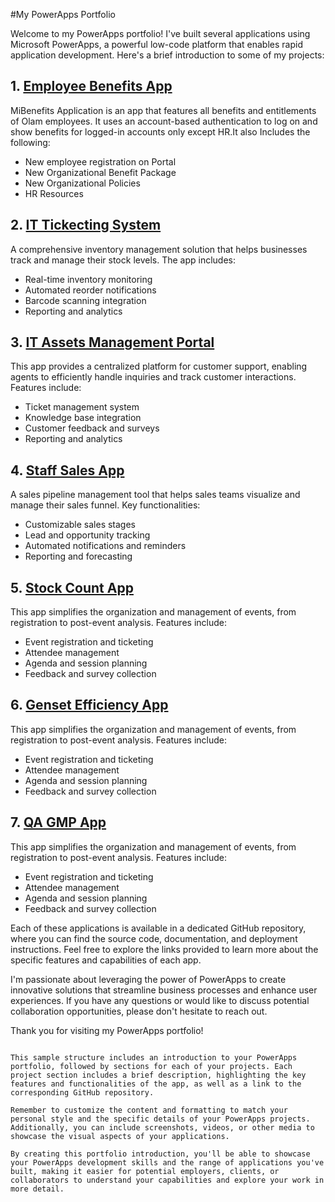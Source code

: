 #My PowerApps Portfolio

Welcome to my PowerApps portfolio! I've built several applications using Microsoft PowerApps, a powerful low-code platform that enables rapid application development. Here's a brief introduction to some of my projects:

## 1. [Employee Benefits App](https://github.com/your-username/employee-onboarding-app)
MiBenefits Application is an app that features all benefits and entitlements of Olam employees. It uses an account-based authentication to log on and show benefits for logged-in accounts only except HR.It also Includes the following:
- New employee registration on Portal
- New Organizational Benefit Package
- New Organizational Policies
- HR Resources

## 2. [IT Tickecting System](https://github.com/your-username/inventory-management-app)
A comprehensive inventory management solution that helps businesses track and manage their stock levels. The app includes:
- Real-time inventory monitoring
- Automated reorder notifications
- Barcode scanning integration
- Reporting and analytics

## 3. [IT Assets Management Portal](https://github.com/your-username/customer-service-app)
This app provides a centralized platform for customer support, enabling agents to efficiently handle inquiries and track customer interactions. Features include:
- Ticket management system
- Knowledge base integration
- Customer feedback and surveys
- Reporting and analytics

## 4. [Staff Sales App](https://github.com/your-username/sales-pipeline-app)
A sales pipeline management tool that helps sales teams visualize and manage their sales funnel. Key functionalities:
- Customizable sales stages
- Lead and opportunity tracking
- Automated notifications and reminders
- Reporting and forecasting

## 5. [Stock Count App](https://github.com/your-username/event-management-app)
This app simplifies the organization and management of events, from registration to post-event analysis. Features include:
- Event registration and ticketing
- Attendee management
- Agenda and session planning
- Feedback and survey collection

## 6. [Genset Efficiency App](https://github.com/your-username/event-management-app)
This app simplifies the organization and management of events, from registration to post-event analysis. Features include:
- Event registration and ticketing
- Attendee management
- Agenda and session planning
- Feedback and survey collection

## 7. [QA GMP App](https://github.com/your-username/event-management-app)
This app simplifies the organization and management of events, from registration to post-event analysis. Features include:
- Event registration and ticketing
- Attendee management
- Agenda and session planning
- Feedback and survey collection
  
Each of these applications is available in a dedicated GitHub repository, where you can find the source code, documentation, and deployment instructions. Feel free to explore the links provided to learn more about the specific features and capabilities of each app.

I'm passionate about leveraging the power of PowerApps to create innovative solutions that streamline business processes and enhance user experiences. If you have any questions or would like to discuss potential collaboration opportunities, please don't hesitate to reach out.

Thank you for visiting my PowerApps portfolio!
```

This sample structure includes an introduction to your PowerApps portfolio, followed by sections for each of your projects. Each project section includes a brief description, highlighting the key features and functionalities of the app, as well as a link to the corresponding GitHub repository.

Remember to customize the content and formatting to match your personal style and the specific details of your PowerApps projects. Additionally, you can include screenshots, videos, or other media to showcase the visual aspects of your applications.

By creating this portfolio introduction, you'll be able to showcase your PowerApps development skills and the range of applications you've built, making it easier for potential employers, clients, or collaborators to understand your capabilities and explore your work in more detail.
